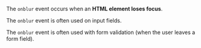 The `onblur` event occurs when an **HTML element loses focus**.

The `onblur` event is often used on input fields.

The `onblur` event is often used with form validation (when the user leaves a form field).